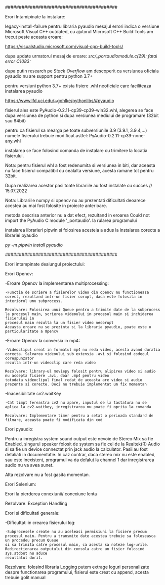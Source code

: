 #########################################

Erori Intamipinate la instalare:

legacy-install-failure pentru libraria pyaudio
  mesajul errori indica o versiune Microsoft Visual C++ outdated, cu ajutorul Microsoft C++ Build Tools am trecut peste aceasta eroare:

  https://visualstudio.microsoft.com/visual-cpp-build-tools/

  dupa update urmatorul mesaj de eroare: *src/_portaudiomodule.c(29): fatal error C1083:*
  
  dupa putin research pe *Stack Overflow* am descoperit ca versiunea oficiala pyaudio nu are support pentru python 3.7+
  
  pentru versiuni python 3.7+ exista fisiere .whl neoficiale care faciliteaza instalarea pyaudio
  
  https://www.lfd.uci.edu/~gohlke/pythonlibs/#pyaudio
  
  fisierul ales este PyAudio-0.2.11-cp39-cp39-win32.whl, alegerea se face dupa versiunea de python si dupa versiunea mediului de programare (32bit sau 64bit)
  
  pentru ca fisierul sa mearga pe toate subversiunile 3.9 (3.9.1, 3.9.4,...) numele fisierului trebuie modificat astfel: PyAudio-0.2.11-cp39-none-any.whl
  
  instalarea se face folosind comanda de instalare cu trimitere la locatia fisierului.
  
  Nota: pentru fisierul whl a fost redenumita si versiunea in biti, dar aceasta nu face fisierul compatibil cu cealalta versiune, acesta ramane tot pentru 32bit.
  
Dupa realizarea acestor pasi toate librariile au fost instalate cu succes // 15.07.2022

Nota: Librariile numpy si opencv nu au prezentati dificultati deoarece acestea au mai fost folosite in proiecte anterioare.

metoda descrisa anterior nu a dat efect, rezultand in eroarea Could not import the PyAudio C module '_portaudio'. la rularea programului

instalarea librarieri pipwin si folosirea acesteia a adus la instalarea corecta a librariei pyaudio

*py -m pipwin install pyaudio*

#########################################

Erori intampinate dealungul proiectului:

Erori Opencv:

  -Eroare Opencv la implementarea multiprocessing:

    -Functia de scriere a fisierelor video din opencv nu functioneaza corect, rezultand intr-un fisier corupt, daca este folosita in interiorul unu subprocess.
    
    Rezolvare: Folosirea unui Queue pentru a trimite date de la subprocess la procesul main, scrierea videoului in procesul main si inchiderea fisierului in 
    procesul main rezulta la un fisier video necorupt
    Aceasta eroare nu se prezinta si la libraria pyaudio, poate este o particularitate a Opencv
    
  -Eroare Opencv la conversia in mp4:
  
    -Videoclipul creat in formatul mp4 nu reda video, acesta avand duratia corecta. Salvarea videoului sub extensia .avi si folosind codecul corespunzator
    rezulta intr-un videoclip care reda video
    
    Rezolvare: library-ul moviepy folosit pentru alipirea video si audio nu accepta fisiere .avi, doar .mp4 pentru video
    totodata videoclipul final redat de aceasta are video si audio prezente si corecte. Deci nu trebuie implementat un fix momentan
    
  -Inacesibilitate cv2.waitKey
    
    -Cat timpt fereastra cv2 nu apare, inputul de la tastatura nu se aplica la cv2.waitkey, inregistrarea nu poate fi oprita la comanda
    
    Rezolvare: Implementare timer pentru a setat o perioada standard de filmare, aceasta poate fi modificata din cod
    
Erori pyaudio:

  Pentru a inregistra system sound output este nevoie de Stereo Mix sa fie Enabled, singurul speaker folosit de system sa fie cel de la Realtek(R) Audio
  si sa fie un device connectat prin jack audio la calculator. Pasii au fost detaliati in documentatie.
  In caz contrar, daca stereo mix nu este enabled, sau este inexistent, programul va da defalut la channel 1 dar inregistrarea audio nu va avea sunet.
  
  Alta rezolvare nu a fost gasita momentan.
  
Erori Selenium:

  Erori la pierderea conexiunii/ conexiune lenta
  
  Rezolvare: Exception Handling
  
Erori si dificultati generale:

  -Dificultati in crearea fisierului log:
  
    -Subprocesele create nu au aceleasi permisiuni la fisiere precum procesul main. Pentru a transmite date acestea trebuie sa foloseasca un procedeu precum Queue
    si sa trimita catre procesul main, ca acesta sa noteze log-urile. Redirectionarea outputului din consola catre un fisier folosind sys.stdout nu aduce 
    rezultatul dorit.
    
  Rezolvare: folosind libraria Logging putem extrage loguri personalizate despre functionarea programului, fisierul este creat cu append, acesta trebuie golit manual
    
